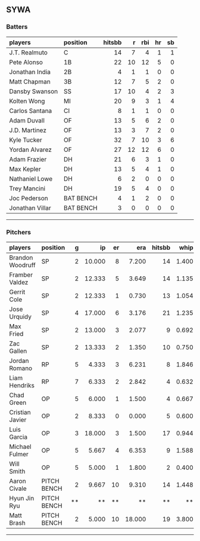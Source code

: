 ## SYWA

### Batters

 |players         |position  | hitsbb|  r| rbi| hr| sb| 
|:---------------|:---------|------:|--:|---:|--:|--:| 
|J.T. Realmuto   |C         |     14|  7|   4|  1|  1| 
|Pete Alonso     |1B        |     22| 10|  12|  5|  0| 
|Jonathan India  |2B        |      4|  1|   1|  0|  0| 
|Matt Chapman    |3B        |     12|  7|   5|  2|  0| 
|Dansby Swanson  |SS        |     17| 10|   4|  2|  3| 
|Kolten Wong     |MI        |     20|  9|   3|  1|  4| 
|Carlos Santana  |CI        |      8|  1|   1|  0|  0| 
|Adam Duvall     |OF        |     13|  5|   6|  2|  0| 
|J.D. Martinez   |OF        |     13|  3|   7|  2|  0| 
|Kyle Tucker     |OF        |     32|  7|  10|  3|  6| 
|Yordan Alvarez  |OF        |     27| 12|  12|  6|  0| 
|Adam Frazier    |DH        |     21|  6|   3|  1|  0| 
|Max Kepler      |DH        |     13|  5|   4|  1|  0| 
|Nathaniel Lowe  |DH        |      6|  2|   0|  0|  0| 
|Trey Mancini    |DH        |     19|  5|   4|  0|  0| 
|Joc Pederson    |BAT BENCH |      4|  1|   2|  0|  0| 
|Jonathan Villar |BAT BENCH |      3|  0|   0|  0|  0| 

* * *

### Pitchers

 
|players          |position    |  g|     ip| er|    era| hitsbb|  whip| so|  w| sv| 
|:----------------|:-----------|--:|------:|--:|------:|------:|-----:|--:|--:|--:| 
|Brandon Woodruff |SP          |  2| 10.000|  8|  7.200|     14| 1.400| 18|  1|  0| 
|Framber Valdez   |SP          |  2| 12.333|  5|  3.649|     14| 1.135|  9|  0|  0| 
|Gerrit Cole      |SP          |  2| 12.333|  1|  0.730|     13| 1.054| 16|  1|  0| 
|Jose Urquidy     |SP          |  4| 17.000|  6|  3.176|     21| 1.235| 15|  1|  0| 
|Max Fried        |SP          |  2| 13.000|  3|  2.077|      9| 0.692| 14|  2|  0| 
|Zac Gallen       |SP          |  2| 13.333|  2|  1.350|     10| 0.750| 12|  2|  0| 
|Jordan Romano    |RP          |  5|  4.333|  3|  6.231|      8| 1.846|  5|  0|  4| 
|Liam Hendriks    |RP          |  7|  6.333|  2|  2.842|      4| 0.632|  8|  0|  5| 
|Chad Green       |OP          |  5|  6.000|  1|  1.500|      4| 0.667|  9|  0|  1| 
|Cristian Javier  |OP          |  2|  8.333|  0|  0.000|      5| 0.600|  9|  1|  0| 
|Luis Garcia      |OP          |  3| 18.000|  3|  1.500|     17| 0.944| 23|  2|  0| 
|Michael Fulmer   |OP          |  5|  5.667|  4|  6.353|      9| 1.588|  2|  0|  0| 
|Will Smith       |OP          |  5|  5.000|  1|  1.800|      2| 0.400|  5|  0|  0| 
|Aaron Civale     |PITCH BENCH |  2|  9.667| 10|  9.310|     14| 1.448| 11|  1|  0| 
|Hyun Jin Ryu     |PITCH BENCH | **|     **| **|     **|     **|    **| **| **| **| 
|Matt Brash       |PITCH BENCH |  2|  5.000| 10| 18.000|     19| 3.800|  6|  0|  0| 


* * *


